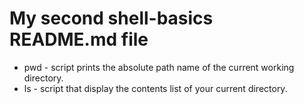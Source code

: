 # My second shell-basics README.md file
* pwd - script prints the absolute path name of the current working directory.
* ls - script that display the contents list of your current directory.
